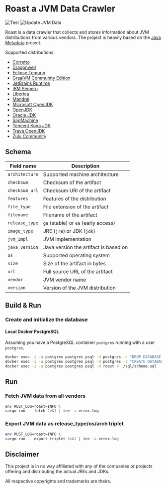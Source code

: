 # Roast a JVM Data Crawler

![Test](https://github.com/roele/roast/workflows/Build%20and%20Test/badge.svg)
![Update JVM Data](https://github.com/roele/roast/workflows/Update%20Data/badge.svg)

Roast is a data crawler that collects and stores information about JVM distributions from various vendors. The project
is heavily based on the [Java Metadata](https://github.com/joschi/java-metadata) project.

Supported distributions:

* [Corretto](https://aws.amazon.com/corretto/)
* [Dragonwell](https://cn.aliyun.com/product/dragonwell)
* [Eclipse Temurin](https://adoptium.net/)
* [GraalVM Community Edition](https://www.graalvm.org/)
* [JetBrains Runtime](https://github.com/JetBrains/JetBrainsRuntime/)
* [IBM Semeru](https://developer.ibm.com/languages/java/semeru-runtimes/)
* [Liberica](https://bell-sw.com/pages/downloads)
* [Mandrel](https://github.com/graalvm/mandrel)
* [Microsoft OpenJDK](https://www.microsoft.com/openjdk)
* [OpenJDK](https://jdk.java.net/)
* [Oracle JDK](https://www.oracle.com/java/)
* [SapMachine](https://sap.github.io/SapMachine/)
* [Tencent Kona JDK](https://www.tencentcloud.com/document/product/845/48051)
* [Trava OpenJDK](https://github.com/TravaOpenJDK/)
* [Zulu Community](https://www.azul.com/downloads/)

## Schema

| Field name     | Description                           |
| -------------- | ------------------------------------- |
| `architecture` | Supported machine architecture        |
| `checksum`     | Checksum of the artifact              |
| `checksum_url` | Checksum URI of the artifact          |
| `features`     | Features of the distribution          |
| `file_type`    | File extension of the artifact        |
| `filename`     | Filename of the artifact              |
| `release_type` | `ga` (stable) or `ea` (early access)  |
| `image_type`   | JRE (`jre`) or JDK (`jdk`)            |
| `jvm_impl`     | JVM implementation                    |
| `java_version` | Java version the artifact is based on |
| `os`           | Supported operating system            |
| `size`         | Size of the artifact in bytes         |
| `url`          | Full source URL of the artifact       |
| `vendor`       | JVM vendor name                       |
| `version`      | Version of the JVM distribution       |

## Build & Run

### Create and initialize the database

#### Local Docker PostgreSQL

Assuming you have a PostgreSQL container `postgres` running with a user `postgres`.

```bash
docker exec -i -u postgres postgres psql -d postgres -c "DROP DATABASE roast;"
docker exec -i -u postgres postgres psql -d postgres -c "CREATE DATABASE roast;"
docker exec -i -u postgres postgres psql -d roast < ./sql/schema.sql
```

## Run

### Fetch JVM data from all vendors

```bash
env RUST_LOG=roast=INFO \
cargo run -- fetch 2>&1 | tee -a error.log
```

### Export JVM data as release_type/os/arch triplet

```bash
env RUST_LOG=roast=INFO \
cargo run -- export triplet 2>&1 | tee -a error.log
```

## Disclaimer

This project is in no way affiliated with any of the companies or projects offering and distributing the actual JREs and JDKs.

All respective copyrights and trademarks are theirs.
